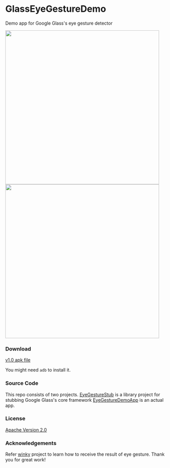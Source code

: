 GlassEyeGestureDemo
===================

Demo app for Google Glass's eye gesture detector

<img src="http://thorikawa.github.io/GlassEyeGestureDemo/img/eyegesture1.png" width="480" />
<img src="http://thorikawa.github.io/GlassEyeGestureDemo/img/eyegesture2.png" width="480" />

### Download
[v1.0 apk file](https://github.com/thorikawa/GlassEyeGestureDemo/releases/download/v1.0/EyeGestureDemo-debug.apk)

You might need `adb` to install it.

### Source Code
This repo consists of two projects. [EyeGestureStub](EyeGestureStub) is a library project for stubbing Google Glass's core framework [EyeGestureDemoApp](EyeGestureDemoApp) is an actual app.

### License
[Apache Version 2.0](http://www.apache.org/licenses/LICENSE-2.0.html)

### Acknowledgements
Refer [winky](https://github.com/kaze0/winky) project to learn how to receive the result of eye gesture. Thank you for great work!
